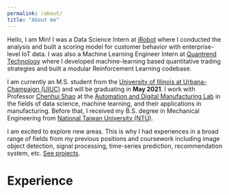 ```yaml
---
permalink: /about/
title: "About me"
---
```

Hello, I am Min! I was a Data Science Intern at [iRobot](https://www.irobot.com/about-irobot/careers/data-science-and-machine-learning) where I conducted the analysis and built a scoring model for customer behavior with enterprise-level IoT data. I was also a Machine Learning Engineer Intern at [Quantrend Technology](https://quantrend.ai/) where I developed machine-learning based quantitative trading strategies and built a modular Reinforcement Learning codebase.

I am currently an M.S. student from the [University of Illinois at Urbana-Champaign (UIUC)](https://illinois.edu/) and will be graduating in **May 2021**. I work with Professor [Chenhui Shao](https://mechse.illinois.edu/people/profile/chshao) at the [Automation and Digital Manufacturing Lab](https://shaolab.mechse.illinois.edu/) in the fields of data science, machine learning, and their applications in manufacturing. Before that, I received my B.S. degree in Mechanical Engineering from [National Taiwan University (NTU)](https://www.ntu.edu.tw/).

<!-- Some people may wonder why I switched from mechanical engineering to data science. In fact, it was the engineering background helps me to discover my interests in data science. As an engineer, we need to make sure things work well with theory and experimental data. With models and hypothesis testing, aren't we doing the same as a data scientist? -->

I am excited to explore new areas. This is why I had experiences in a broad range of fields from my previous positions and coursework including image object detection, signal processing, time-series prediction, recommendation system, etc. [See projects](about.md).

# Experience
